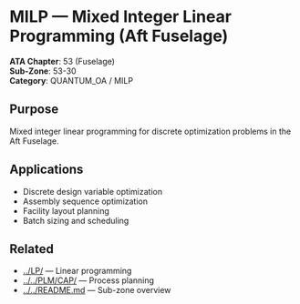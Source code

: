 # MILP — Mixed Integer Linear Programming (Aft Fuselage)

**ATA Chapter**: 53 (Fuselage)  
**Sub-Zone**: 53-30  
**Category**: QUANTUM_OA / MILP

## Purpose

Mixed integer linear programming for discrete optimization problems in the Aft Fuselage.

## Applications

- Discrete design variable optimization
- Assembly sequence optimization
- Facility layout planning
- Batch sizing and scheduling

## Related

- [../LP/](../LP/) — Linear programming
- [../../PLM/CAP/](../../PLM/CAP/) — Process planning
- [../../README.md](../../README.md) — Sub-zone overview
